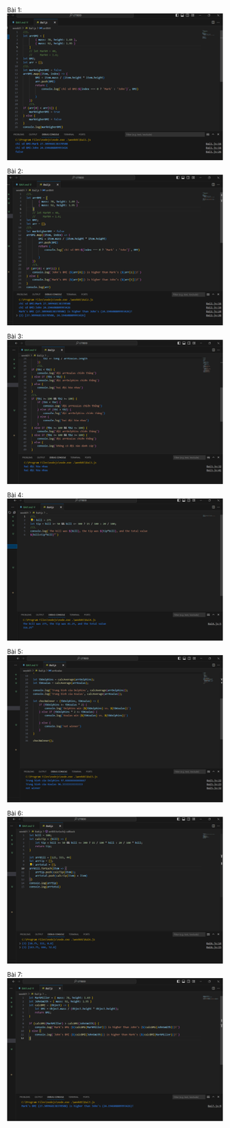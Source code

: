 Bài 1:
![Alt text](img/Bai1.png)

Bài 2:
![Alt text](img/Bai2.png)

Bài 3:
![Alt text](img/Bai3.png)

Bài 4:
![Alt text](img/Bai4.png)

Bài 5:
![Alt text](img/Bai5.png)

Bài 6:
![Alt text](img/Bai6.png)

Bài 7:
![Alt text](img/Bai7.png)